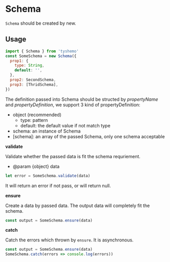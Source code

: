 # Schema

`Schema` should be created by new.

## Usage

```js
import { Schema } from 'tyshemo'
const SomeSchema = new Schema({
  prop1: {
    type: String,
    default: '',
  },
  prop2: SecondSchema,
  prop3: [ThridSchema],
})
```

The definition passed into Schema should be structed by *propertyName* and *propertyDefinition*, we support 3 kind of propertyDefinition:

- object (recommended)
  - type: pattern
  - default: the default value if not match type
- schema: an instance of Schema
- \[schema\]: an array of the passed Schema, only one schema acceptable

**validate**

Validate whether the passed data is fit the schema requriement.

- @param {object} data

```js
let error = SomeSchema.validate(data)
```

It will return an error if not pass, or will return null.

**ensure**

Create a data by passed data.
The output data will completely fit the schema.

```js
const output = SomeSchema.ensure(data)
```

**catch**

Catch the errors which thrown by `ensure`.
It is asynchronous.

```js
const output = SomeSchema.ensure(data)
SomeSchema.catch(errors => console.log(errors))
```

